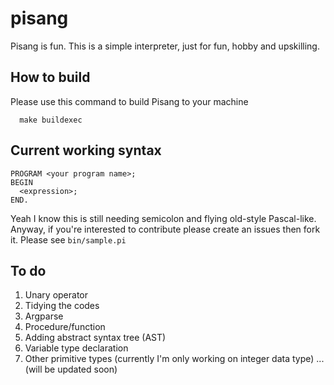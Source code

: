 # pisang
Pisang is fun. This is a simple interpreter, just for fun, hobby and upskilling.

## How to build
Please use this command to build Pisang to your machine
```
  make buildexec
```

## Current working syntax
```
PROGRAM <your program name>;
BEGIN
  <expression>;
END.
```
Yeah I know this is still needing semicolon and flying old-style Pascal-like. Anyway, if you're interested to contribute please create an issues then fork it.
Please see `bin/sample.pi`

## To do 
1. Unary operator
2. Tidying the codes
3. Argparse
4. Procedure/function
5. Adding abstract syntax tree (AST)
6. Variable type declaration
7. Other primitive types (currently I'm only working on integer data type)
... (will be updated soon)

